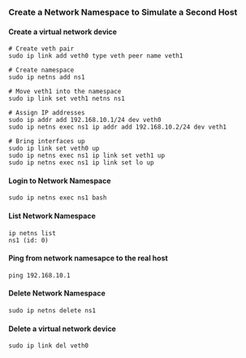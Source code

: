 ### Create a Network Namespace to Simulate a Second Host
#### Create a virtual network device
```
# Create veth pair
sudo ip link add veth0 type veth peer name veth1

# Create namespace
sudo ip netns add ns1

# Move veth1 into the namespace
sudo ip link set veth1 netns ns1

# Assign IP addresses
sudo ip addr add 192.168.10.1/24 dev veth0
sudo ip netns exec ns1 ip addr add 192.168.10.2/24 dev veth1

# Bring interfaces up
sudo ip link set veth0 up
sudo ip netns exec ns1 ip link set veth1 up
sudo ip netns exec ns1 ip link set lo up
```

#### Login to Network Namespace
```
sudo ip netns exec ns1 bash
```

#### List Network Namespace
```
ip netns list
ns1 (id: 0)
```

#### Ping from network namesapce to the real host
```
ping 192.168.10.1
```

#### Delete Network Namespace
```
sudo ip netns delete ns1
```

#### Delete a virtual network device
```
sudo ip link del veth0
```

